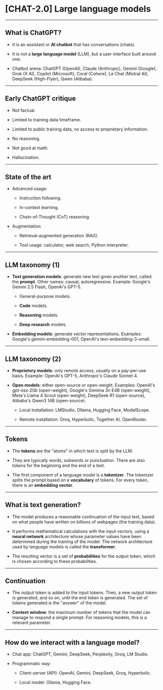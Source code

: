 # [CHAT-2.0] Large language models

---

## What is ChatGPT?

- It is an assistant or **AI chatbot** that has conversations (chats).
 
- It is not a **large language model** (LLM), but a user interface built around one.

- Chatbot arena: ChatGPT (OpenAI), Claude (Anthropic), Gemini (Google), Grok (X AI), Copilot (Microsoft), Coral (Cohere), Le Chat (Mistral AI), DeepSeek (High-Flyer), Qwen (Alibaba).

---

## Early ChatGPT critique

- Not factual.

- Limited to training data timeframe.

- Limited to public training data, no access to proprietary information.

- No reasoning.

- Not good at math.

- Hallucination.

---

## State of the art

- Advanced usage:

    + Instruction following.

    + In-context learning.

    + Chain-of-Thought (CoT) reasoning.

- Augmentation:

    + Retrieval-augmented generation (RAG).

    + Tool usage: calculator, web search, Python interpreter.

---

## LLM taxonomy (1)

- **Text generation models**: generate new text given another text, called the **prompt**. Other names: causal, autoregressive. Example: Google's Gemini 2.5 Flash, OpenAi's GPT-5.

    + General-purpose models.

    + **Code** models.
 
    + **Reasoning** models.

    + **Deep research** models.

- **Embedding models**: generate vector representations. Examples: Google's gemini-embedding-001, OpenAI's text-embedding-3-small.

---

## LLM taxonomy (2)

- **Proprietory models**: only remote access, usually on a pay-per-use basis. Example: OpenAi's GPT-5, Anthropic's Claude Sonnet 4.

- **Open models**: either open-source or open-weight. Examples: OpenAI's gpt-oss-20b (open-weight), Google's Gemma 3n E4B (open-weight), Meta's Llama 4 Scout (open-weight), DeepSeek R1 (open-source), Alibaba's Qwen3 14B (open-source).

    + Local installation: LMStudio, Ollama, Hugging Face, ModelScope.

    + Remote installation: Groq, Hyperbolic, Together AI, OpenRouter.

---

## Tokens

- The **tokens** are the "atoms" in which text is split by the LLM. 

- They are typically words, subwords or punctuation. There are also tokens for the beginning and the end of a text.

- The first component of a language model is a **tokenizer**. The tokenizer splits the prompt based on a **vocabulary** of tokens. For every token, there is an **embedding vector**. 

---

## What is text generation?

- The model produces a reasonable continuation of the input text, based on what people have written on billions of webpages (the training data).

- It performs mathematical calculations with the input vectors, using a **neural network** architecture whose parameter values have been determined during the training of the model. The network architecture used by language models is called the **transformer**.

- The resulting vector is a set of **probabilities** for the output token, which is chosen according to these probabilities.

---

## Continuation

- The output token is added to the input tokens. Then, a new output token is generated, and so on, until the end token is generated. The set of tokens generated is the "answer" of the model.

- **Context window**: the maximum number of tokens that the model can manage to respond a single prompt. For reasoning models, this is a relevant parameter.

---

## How do we interact with a language model?

- Chat app: ChatGPT, Gemini, DeepSeek, Perplexity, Groq, LM Studio.

- Programmatic way:

    + Client-server (API): OpenAI, Gemini, DeepSeek, Groq, Hyperbolic.
    
    + Local model: Ollama, Hugging Face.
